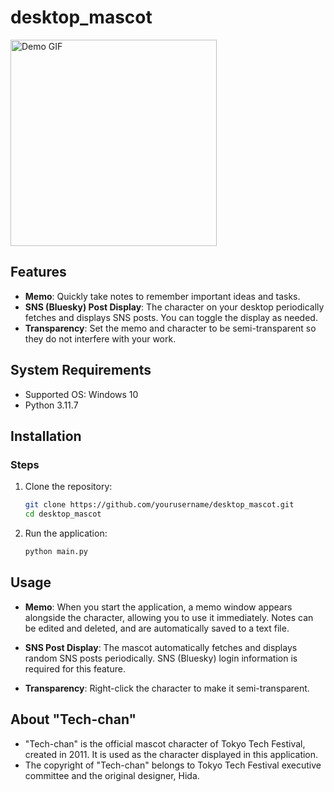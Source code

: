 # desktop_mascot
<img src="https://github.com/user-attachments/assets/e2f33c09-59fa-4a3c-8ccb-05e6c25856fe" width="330" alt="Demo GIF">

## Features

- **Memo**: Quickly take notes to remember important ideas and tasks.
- **SNS (Bluesky) Post Display**: The character on your desktop periodically fetches and displays SNS posts. You can toggle the display as needed.
- **Transparency**: Set the memo and character to be semi-transparent so they do not interfere with your work.

## System Requirements
- Supported OS: Windows 10
- Python 3.11.7

## Installation

### Steps

1. Clone the repository:
    ```bash
    git clone https://github.com/yourusername/desktop_mascot.git
    cd desktop_mascot
    ```

2. Run the application:
    ```bash
    python main.py
    ```

## Usage

- **Memo**: When you start the application, a memo window appears alongside the character, allowing you to use it immediately. Notes can be edited and deleted, and are automatically saved to a text file.

- **SNS Post Display**: The mascot automatically fetches and displays random SNS posts periodically. SNS (Bluesky) login information is required for this feature.

- **Transparency**: Right-click the character to make it semi-transparent.

## About "Tech-chan"
- "Tech-chan" is the official mascot character of Tokyo Tech Festival, created in 2011. It is used as the character displayed in this application.
- The copyright of "Tech-chan" belongs to Tokyo Tech Festival executive committee and the original designer, Hida.
